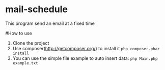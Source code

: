 # mail-schedule
This program send an email at a fixed time

#How to use
1. Clone the project
1. Use composer(http://getcomposer.org/) to install it `php composer.phar install`
1. You can use the simple file example to auto insert data: `php Main.php example.txt` 
